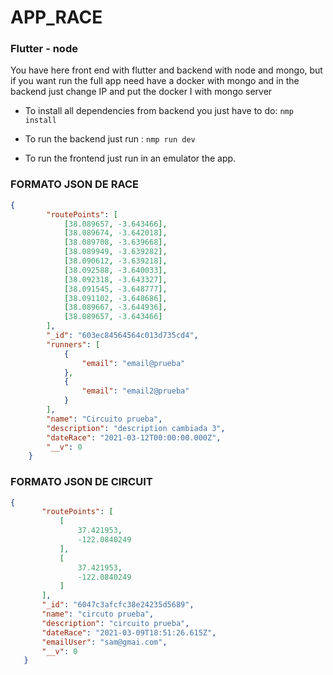 # APP_RACE

### Flutter - node

You have here front end with flutter and  backend with node and mongo, but if you want run the full app need have a docker with mongo and in the backend just change IP and put the docker I with mongo server

* To install all dependencies from backend you just have to do: ```nmp install```

* To run the backend just run : ```nmp run dev```

* To run the frontend just run in an emulator the app.


### FORMATO JSON DE RACE
```json
{
        "routePoints": [
            [38.089657, -3.643466],
            [38.089674, -3.642018],
            [38.089708, -3.639668],
            [38.089949, -3.639282],
            [38.090612, -3.639218],
            [38.092588, -3.640033],
            [38.092318, -3.643327],
            [38.091545, -3.648777],
            [38.091102, -3.648686],
            [38.089667, -3.644936],
            [38.089657, -3.643466]
        ],
        "_id": "603ec84564564c013d735cd4",
        "runners": [
            {
                "email": "email@prueba"
            },
            {
                "email": "email2@prueba"
            }
        ],
        "name": "Circuito prueba",
        "description": "description cambiada 3",
        "dateRace": "2021-03-12T00:00:00.000Z",
        "__v": 0
    }
 ```
 ### FORMATO JSON DE CIRCUIT

 
 ```json
 {
        "routePoints": [
            [
                37.421953,
                -122.0840249
            ],
            [
                37.421953,
                -122.0840249
            ]
        ],
        "_id": "6047c3afcfc38e24235d5689",
        "name": "circuto prueba",
        "description": "circuito prueba",
        "dateRace": "2021-03-09T18:51:26.615Z",
        "emailUser": "sam@gmai.com",
        "__v": 0
    }
 ```
